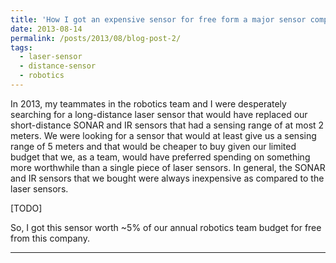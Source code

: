 ```yaml
---
title: 'How I got an expensive sensor for free form a major sensor company'
date: 2013-08-14
permalink: /posts/2013/08/blog-post-2/
tags:
  - laser-sensor
  - distance-sensor
  - robotics
---
```


In 2013, my teammates in the robotics team and I were desperately searching for a long-distance laser sensor that would
have replaced our short-distance SONAR and IR sensors that had a sensing range of at most 2 meters. We were looking for
a sensor that would at least give us a sensing range of 5 meters and that would be cheaper to buy given our limited
budget that we, as a team, would have preferred spending on something more worthwhile than a single piece of laser sensors.
In general, the SONAR and IR sensors that we bought were always inexpensive as compared to the laser sensors.

[TODO]

So, I got this sensor worth ~5% of our annual robotics team budget for free from this company.



**************